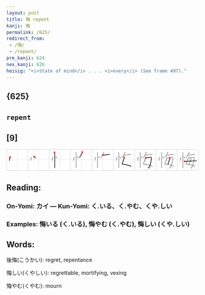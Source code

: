 ```yaml
---
layout: post
title: 悔 repent
kanji: 悔
permalink: /625/
redirect_from:
 - /悔/
 - /repent/
pre_kanji: 624
nex_kanji: 626
heisig: "<i>State of mind</i> . . . <i>every</i> (See frame 497)."
---
```


## {625}

## `repent`

## [9]

<div class="stroke"><img src="../images/E68294.png" /></div>

## Reading:

### On-Yomi: カイ &mdash; Kun-Yomi: く.いる、く.やむ、くや.しい

### Examples: 悔いる (く.いる), 悔やむ (く.やむ), 悔しい (くや.しい)

## Words:

後悔(こうかい): regret, repentance

悔しい(くやしい): regrettable, mortifying, vexing

悔やむ(くやむ): mourn
